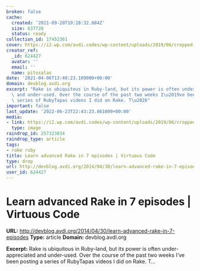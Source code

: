```yaml
---
broken: false
cache:
  created: '2021-09-20T19:28:32.884Z'
  size: 637728
  status: ready
collection_id: 17452361
cover: https://i2.wp.com/avdi.codes/wp-content/uploads/2019/06/cropped-favicon-extraced-from-linda-kerr-loga.png?fit=240%2C240&ssl=1
creator_ref:
  _id: 624427
  avatar: ''
  email: ''
  name: pitosalas
date: '2021-04-06T13:40:23.109000+00:00'
domain: devblog.avdi.org
excerpt: "Rake is ubiquitous in Ruby-land, but its power is often under-appreciated\
  \ and under-used. Over the course of the past two weeks I\u2019ve been posting a\
  \ series of RubyTapas videos I did on Rake. T\u2026"
important: false
last_update: '2022-06-23T22:43:23.861000+00:00'
media:
- link: https://i2.wp.com/avdi.codes/wp-content/uploads/2019/06/cropped-favicon-extraced-from-linda-kerr-loga.png?fit=240%2C240&ssl=1
  type: image
raindrop_id: 257323034
raindrop_type: article
tags:
- rake ruby
title: Learn advanced Rake in 7 episodes | Virtuous Code
type: drop
url: http://devblog.avdi.org/2014/04/30/learn-advanced-rake-in-7-episodes
user_id: 624427
---
```


# Learn advanced Rake in 7 episodes | Virtuous Code

**URL:** http://devblog.avdi.org/2014/04/30/learn-advanced-rake-in-7-episodes
**Type:** article
**Domain:** devblog.avdi.org

**Excerpt:** Rake is ubiquitous in Ruby-land, but its power is often under-appreciated and under-used. Over the course of the past two weeks I’ve been posting a series of RubyTapas videos I did on Rake. T…
